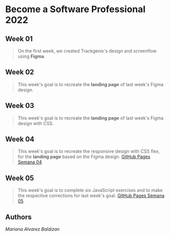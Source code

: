 
# Become a Software Professional 2022

## Week 01

>On the first week, we created Trackgenix's design and screenflow using __Figma__.

## Week 02

>This week's goal is to recreate the __landing page__ of last week's Figma design.

## Week 03

>This week's goal is to recreate the __landing page__ of last week's Figma design with CSS.

## Week 04

>This week's goal is to recreate the responsive design with CSS flex, for the __landing page__ based on the Figma design.
[GitHub Pages Semana 04](https://baldizan.github.io/BaSP-A2022-Etapa-1/Semana-04/)

## Week 05

>This week's goal is to complete six JavaScript exercises and to make the respective corrections for last week's goal.
[GitHub Pages Semana 05](https://baldizan.github.io/BaSP-A2022-Etapa-1/Semana-05/)

## Authors

*Mariana Alvarez Baldizan*